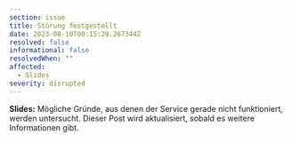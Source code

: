```yaml
---
section: issue
title: Störung festgestellt
date: 2023-08-10T00:15:29.267344Z
resolved: false
informational: false
resolvedWhen: ""
affected:
  - Slides
severity: disrupted
---
```

**Slides:** Mögliche Gründe, aus denen der Service gerade nicht funktioniert, werden untersucht. Dieser Post wird aktualisiert, sobald es weitere Informationen gibt.

        